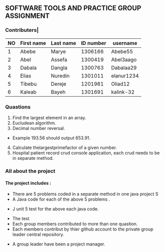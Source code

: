 ## SOFTWARE TOOLS AND PRACTICE GROUP ASSIGNMENT
 ### Contributers|
|NO|First name |Last name| ID number |username|
|---| ---  | --- | ---  | --- |
|1|Abebe|Marye|1306166|Abebe55|
|2|Abel|Assefa|1300419|Abel3aago|
|3|Dabala|Dangla|1300763|Dabalaa29|
|4|Elias |Nuredin|1301011|elanur1234|
|5|Tibebu|Dereje|1201981|Oliad12|
|6|Kaleab|Bayeh|1301691|kalink-32|

### Quastions
1. Find the largest element in an array.
2. Eucludean algorithm.
3. Decimal number reversal.
-  Example 193.56 should output 653.91.
4. Calculate thelargestprimefactor of a given number.
5. Hospital patient record crud console application, each crud needs to be in separate method.
### All  about the project
#### The project includes :
- There are 5 problems coded in a separate method in one java project S
- A Java code for each of  the above 5 problems .
+ J unit 5 test for the above each  java code. 
- The test 
- Each group members  contributed to more than one quastion.
- Each members contribut by thier github account to the private group leader central repository.
+ A group leader have been a project manager.


